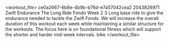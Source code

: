 <?xml version="1.0"?>
<workout_file>
<uniqueId>ce0a2667-6b8e-4b9b-b76d-e7a57042cea2</uniqueId>
<legacyIdHash>2043826971</legacyIdHash>
<author>Zwift</author>
<categoryOverride>Endurance</categoryOverride>
<name>The Long Ride</name>
<category>Fondo</category>
<subcategory>Week 2</subcategory>
<categoryIndex>3</categoryIndex>
<description>Long base ride to give the endurance needed to tackle the Zwift Fondo. We will increase the overall duration of this workout each week while maintaining a similar structure for the workouts. The focus here is on foundational fitness which will support the shorter and harder mid-week intervals.</description>
<sportType>bike</sportType>
<tags/>
<workout>
<Warmup Duration="600" PowerLow="0.50449997" PowerHigh="0.75449997" pace="0">
<textevent timeoffset="30" message="Hii and welcome to the Week 2 Long Ride of the Zwift Fondo Training Plan." locIndex="1"/>
<textevent timeoffset="150" message="We have a great workout here for you today." locIndex="2"/>
<textevent timeoffset="240" message="We will start out with some intervals at 95% to open up the legs and the main set for this workout is 4x4min build 1-4 from 90% to 105% FTP with strong aerobic recovery." locIndex="3"/>
<textevent timeoffset="400" message="Long workout today building on last weeks. Almost 90min here today for you." locIndex="4"/>
<textevent timeoffset="500" message="Nice warm up here to get loose before we wind up these intervals." locIndex="5"/>
</Warmup>
<SteadyState Duration="300" Power="0.75449997" pace="0">
<textevent timeoffset="106" message="A bit of steady state here to really get warmed up before the intervals. 5min at 75%." locIndex="6"/>
</SteadyState>
<IntervalsT Repeat="7" OnDuration="120" OffDuration="60" OnPower="0.95449996" OffPower="0.55449998" pace="0">
<textevent timeoffset="66.00032" message="7 times two minute intervals here to open up the pipes before the longer work around threshold." locIndex="7"/>
<textevent timeoffset="150" message="And just some nice relaxed easy spinning here between the reps." locIndex="8"/>
<textevent timeoffset="734" message="Goal is to be nice and steady across these reps. Just find a good pace and settle in." locIndex="9"/>
</IntervalsT>
<SteadyState Duration="360" Power="0.75449997" pace="0">
<textevent timeoffset="30" message="Alright a good long block of strong aerobic endurance here. The 4min around threshold is the hard stuff. But this steady stuff makes it really count." locIndex="10"/>
</SteadyState>
<SteadyState Duration="240" Power="0.90449995" pace="0">
<textevent timeoffset="30" message="Nice and strong here. Just under FTP for this one." locIndex="11"/>
</SteadyState>
<SteadyState Duration="360" Power="0.75449997" pace="0">
<textevent timeoffset="30" message="And another strong aerobic block here. Great work. This is a long workout. Keep that focus." locIndex="12"/>
</SteadyState>
<SteadyState Duration="240" Power="0.95449996" pace="0">
<textevent timeoffset="30" message="Bumping it up a bit here. Getting closer and almost touching threshold for this one." locIndex="13"/>
</SteadyState>
<SteadyState Duration="360" Power="0.75449997" pace="0">
<textevent timeoffset="30" message="And step it back down, but keep it strong for here all the way through." locIndex="14"/>
</SteadyState>
<SteadyState Duration="240" Power="1.0044999" pace="0">
<textevent timeoffset="30" message="And 4min right at threshold. Nice and firm on the pedals." locIndex="15"/>
</SteadyState>
<SteadyState Duration="360" Power="0.75449997" pace="0">
<textevent timeoffset="30" message="  into the meat of this workout here. Great job." locIndex="16"/>
</SteadyState>
<SteadyState Duration="240" Power="1.0545" pace="0">
<textevent timeoffset="30" message="And great strong pace here at 105% for this last solid effort." locIndex="17"/>
</SteadyState>
<Cooldown Duration="540" PowerLow="0.75449997" PowerHigh="0.50449997" pace="0">
<textevent timeoffset="417" message="And we are pretty much down. Spinning it out here to finish." locIndex="18"/>
<textevent timeoffset="153" message="Stepping it down and cooling down. Fantastic. This is a long workout. You did awesome." locIndex="19"/>
</Cooldown>
</workout>
</workout_file>
